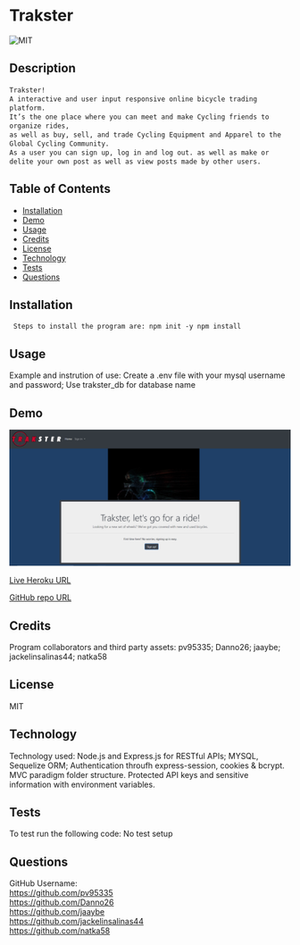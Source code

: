 
  #  Trakster 
  
  
 ![MIT](https://img.shields.io/badge/license-MIT-yellow.svg) 
  
  
  ## Description
    Trakster! 
    A interactive and user input responsive online bicycle trading platform.  
    It’s the one place where you can meet and make Cycling friends to organize rides,
    as well as buy, sell, and trade Cycling Equipment and Apparel to the Global Cycling Community. 
    As a user you can sign up, log in and log out. as well as make or delite your own post as well as view posts made by other users. 
    
  ## Table of Contents
  * [Installation](#installation)
  * [Demo](#Demo)
  * [Usage](#usage)
  * [Credits](#credits)
  * [License](#license)
  * [Technology](#technology)
  * [Tests](#tests)
  * [Questions](#questions)
  
   ## Installation
     Steps to install the program are: npm init -y npm install
 
   
  ## Usage
  Example and instrution of use: Create a .env file with your mysql username and password; Use trakster_db for database name

  ## Demo
  ![Demo](/views/media/assets/demo.png)

  [Live Heroku URL](https://murmuring-anchorage-27916.herokuapp.com/)
 

  [GitHub repo URL](https://github.com/pv95335/trakster) 
  
  ## Credits
   Program collaborators and third party assets: pv95335; Danno26; jaaybe; jackelinsalinas44; natka58
  
  ## License
  MIT
  
  ## Technology 
   Technology used: Node.js and Express.js for RESTful APIs; MYSQL, Sequelize ORM; Authentication throufh express-session, cookies & bcrypt. MVC paradigm folder structure. Protected API keys and sensitive information with environment variables.

  ## Tests
   To test run the following code: No test setup 
  
    
  ## Questions
  
 GitHub Username: \
 https://github.com/pv95335 \
 https://github.com/Danno26 \
 https://github.com/jaaybe \
 https://github.com/jackelinsalinas44 \
 https://github.com/natka58

